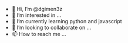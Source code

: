 - 👋 Hi, I’m @dgimen3z
- 👀 I’m interested in ...
- 🌱 I’m currently learning python and javascript
- 💞️ I’m looking to collaborate on ...
- 📫 How to reach me ...

<!---
dgimen3z/dgimen3z is a ✨ special ✨ repository because its `README.md` (this file) appears on your GitHub profile.
You can click the Preview link to take a look at your changes.
--->
